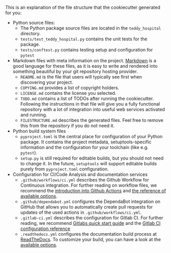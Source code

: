 This is an explanation of the file structure that the cookiecutter generated for you:

* Python source files:
  * The Python package source files are located in the `teddy_hospital` directory.
  * `tests/test_teddy_hospital.py` contains the unit tests for the package.
  * `tests/conftest.py` contains testing setup and configuration for `pytest`
* Markdown files with meta information on the project. [Markdown](https://www.markdownguide.org/basic-syntax/) is
  a good language for these files, as it is easy to write and rendered into something beautiful by your git repository
  hosting provider.
  * `README.md` is the file that users will typically see first when discovering your project.
  * `COPYING.md` provides a list of copyright holders.
  * `LICENSE.md` contains the license you selected.
  * `TODO.md` contains a list of TODOs after running the cookiecutter. Following the
    instructions in that file will give you a fully functional repository with a lot
    of integration into useful web services activated and running.
  * `FILESTRUCTURE.md` describes the generated files. Feel free to remove this from the
    repository if you do not need it.
* Python build system files
  * `pyproject.toml` is the central place for configuration of your Python package.
    It contains the project metadata, setuptools-specific information and the configuration
    for your toolchain (like e.g. `pytest`).
  * `setup.py` is still required for editable builds, but you should not need to change it.
    In the future, `setuptools` will support editable builds purely from `pyproject.toml`
    configuration.
* Configuration for CI/Code Analysis and documentation services
  * `.github/workflows/ci.yml` describes the Github Workflow for Continuous
    integration. For further reading on workflow files, we recommend the
    [introduction into Github Actions](https://docs.github.com/en/free-pro-team@latest/actions/learn-github-actions/introduction-to-github-actions)
    and [the reference of available options](https://docs.github.com/en/free-pro-team@latest/actions/reference/workflow-syntax-for-github-actions).
  * `.github/dependabot.yml` configures the DependaBot integration on GitHub that
    allows you to automatically create pull requests for updates of the used actions
    in `.github/workflows/ci.yml`.
  * `.gitlab-ci.yml` describes the configuration for Gitlab CI. For further
    reading, we recommend [Gitlabs quick start guide](https://docs.gitlab.com/ee/ci/quick_start/)
    and the [Gitlab CI configuration reference](https://docs.gitlab.com/ce/ci/yaml/)
  * `.readthedocs.yml` configures the documentation build process at [ReadTheDocs](https://readthedocs.org).
    To customize your build, you can have a look at the [available options](https://docs.readthedocs.io/en/stable/config-file/v2.html).
